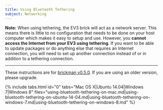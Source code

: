 ```yaml
---
title: Using Bluetooth Tethering
subject: Networking
---
```


__Note:__ When using tethering, the EV3 brick will act as a network server. This
means there is little to no configuration that needs to be done on your host
computer which makes it easy to setup and use. However, you __cannot access the
Internet from your EV3 using tethering__. If you want to be able to update
packages or do anything else that requires an Internet connection, you will need
to set up another connection instead of or in addition to a tethering connection.

---

These instructions are for [brickman v0.5.0](http://www.ev3dev.org/news/2015/02/24/Package-Release/).
If you are using an older version, please upgrade.

{% include tabs.html id="0" tabs="Mac OS X|Ubuntu 14.04|Windows 7|Windows 8" files="using-bluetooth-tethering-on-mac.md|using-bluetooth-tethering-on-ubuntu-14-04.md|using-bluetooth-tethering-on-windows-7.md|using-bluetooth-tethering-on-windows-8.md" %}
